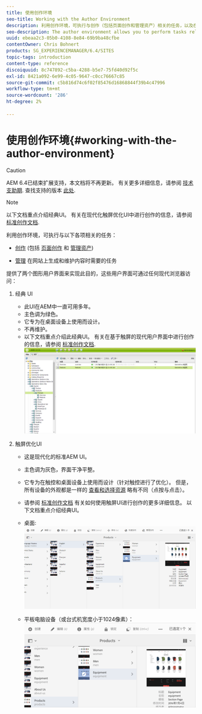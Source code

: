 ```yaml
---
title: 使用创作环境
seo-title: Working with the Author Environment
description: 利用创作环境，可执行与创作（包括页面创作和管理资产）相关的任务，以及在网站上生成和维护内容时所需的管理任务。
seo-description: The author environment allows you to perform tasks related to authoring (including page authoring and managing assets) and administering tasks you need when generating and maintaining the content on your website.
uuid: ebeaa2c3-05b0-4108-8e84-69b9ba48cfbe
contentOwner: Chris Bohnert
products: SG_EXPERIENCEMANAGER/6.4/SITES
topic-tags: introduction
content-type: reference
discoiquuid: 8c747892-c5ba-4288-b5e7-75fd40d92f5c
exl-id: 8421a092-6e99-4c05-9647-c0cc76667c85
source-git-commit: c5b816d74c6f02f85476d16868844f39b4c47996
workflow-type: tm+mt
source-wordcount: '286'
ht-degree: 2%

---
```


# 使用创作环境{#working-with-the-author-environment}

>[!CAUTION]
>
>AEM 6.4已结束扩展支持，本文档将不再更新。 有关更多详细信息，请参阅 [技术支助期](https://helpx.adobe.com/cn/support/programs/eol-matrix.html). 查找支持的版本 [此处](https://experienceleague.adobe.com/docs/).

>[!NOTE]
>
>以下文档重点介绍经典UI。 有关在现代化触屏优化UI中进行创作的信息，请参阅 [标准创作文档](/help/assets/assets.md).

利用创作环境，可执行与以下各项相关的任务：

* [创作](/help/sites-authoring/author.md) (包括 [页面创作](/help/sites-authoring/qg-page-authoring.md) 和 [管理资产](/help/assets/assets.md))

* [管理](/help/sites-administering/administer-best-practices.md) 在网站上生成和维护内容时需要的任务

提供了两个图形用户界面来实现此目的，这些用户界面可通过任何现代浏览器访问：

1. 经典 UI

   * 此UI在AEM中一直可用多年。
   * 主色调为绿色。
   * 它专为在桌面设备上使用而设计。
   * 不再维护。
   * 以下文档重点介绍此经典UI。 有关在基于触屏的现代用户界面中进行创作的信息，请参阅 [标准创作文档](/help/sites-authoring/author.md).
   ![chlimage_1-149](assets/chlimage_1-149.png)

1. 触屏优化UI

   * 这是现代化的标准AEM UI。
   * 主色调为灰色，界面干净平整。
   * 它专为在触控和桌面设备上使用而设计（针对触控进行了优化）。 但是，所有设备的外观都是一样的 [查看和选择资源](/help/sites-authoring/basic-handling.md) 略有不同（点按与点击）。
   * 请参阅 [标准创作文档](/help/sites-authoring/author.md) 有关如何使用触屏UI进行创作的更多详细信息。 以下文档重点介绍经典UI。

   * 桌面:
   ![chlimage_1-150](assets/chlimage_1-150.png)

   * 平板电脑设备（或台式机宽度小于1024像素）：
   ![chlimage_1-7](assets/chlimage_1-7.jpeg)
